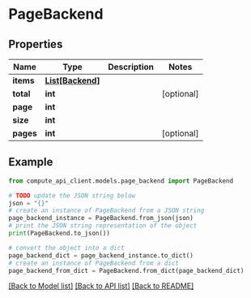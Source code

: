# PageBackend


## Properties

Name | Type | Description | Notes
------------ | ------------- | ------------- | -------------
**items** | [**List[Backend]**](Backend.md) |  | 
**total** | **int** |  | [optional] 
**page** | **int** |  | 
**size** | **int** |  | 
**pages** | **int** |  | [optional] 

## Example

```python
from compute_api_client.models.page_backend import PageBackend

# TODO update the JSON string below
json = "{}"
# create an instance of PageBackend from a JSON string
page_backend_instance = PageBackend.from_json(json)
# print the JSON string representation of the object
print(PageBackend.to_json())

# convert the object into a dict
page_backend_dict = page_backend_instance.to_dict()
# create an instance of PageBackend from a dict
page_backend_from_dict = PageBackend.from_dict(page_backend_dict)
```
[[Back to Model list]](../README.md#documentation-for-models) [[Back to API list]](../README.md#documentation-for-api-endpoints) [[Back to README]](../README.md)


